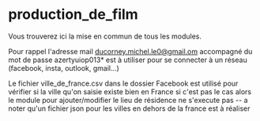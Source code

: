 # production_de_film

Vous trouverez ici la mise en commun de tous les modules.

Pour rappel l'adresse mail ducorney.michel.le0@gmail.om accompagné du mot de passe azertyuiop013* est à utiliser pour se connecter à un réseau (facebook, insta, outlook, gmail...)

Le fichier ville_de_france.csv dans le dossier Facebook est utilisé pour vérifier si la ville qu'on saisie existe bien en France si c'est pas le cas alors le module pour ajouter/modifier le lieu de résidence ne s'execute pas -- a noter qu'un fichier json pour les villes en dehors de la france est à réaliser
